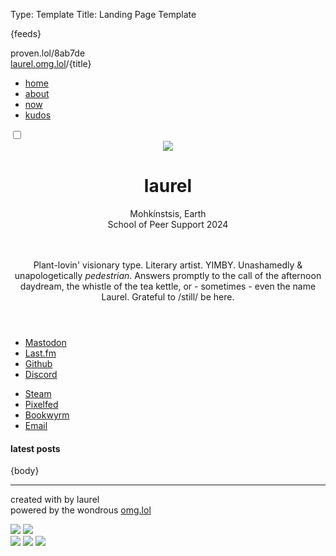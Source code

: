 Type: Template
Title: Landing Page Template

<!DOCTYPE html>
<html lang="en">
<head>
<title>laurel{separator}omg{separator}lol</title>
<meta charset="utf-8">
<meta name="viewport" content="width=device-width, initial-scale=1">
{feeds}
<style>
@import url('https://pvinis.github.io/iosevka-webfont/3.4.1/iosevka.css');
@import url('https://static.omg.lol/type/fontawesome-free/css/all.css');
@import url('https://static.omg.lol/type/font-md-io.css');
@import url('https://fonts.googleapis.com/css2?family=Lily+Script+One&display=swap');
    
:root {
    --text: #313244;
    --link: #B4BEFE;
    --link-u: #B4BEFE;
    --link-hov:  #74C7EC;
    --background: #D9E0EE;
    --background-alt: #181825;
    --base: #313244;
    --foreground: #D9E0EE;
    --accent: #B4BEFE;
    --accent2: #94E2D5;
    --accent3: #F5C2E7;
    --surface:  #313244;
    --faint: #707880;
    --transparent: #00000000;
    --label: #89DCEB;
    --gradient: linear-gradient(60deg, var(--blue), var(--sky), var(--teal));

    --rosewater: #F5E0DC;
    --flamingo: #F2CDCD;
    --pink: #F5C2E7;
    --mauve: #CBA6F7;
    --red: #F38BA8;
    --maroon: #EBA0AC;
    --peach: #FAB387;
    --yellow: #F9E2AF;
    --green: #A6E3A1;
    --teal: #94E2D5;
    --sky: #89DCEB;
    --sapphire: #74C7EC;
    --blue: #89B4FA;
    --lavender: #B4BEFE;
}

.dark-mode {
    --link: #B4BEFE;
    --link-u: #B4BEFE33;
    --link-hov: #74C7EC66;
    --base: #1e1e2e;
    --background: #24273a;
    --accent: #B4BEFE33;
    --accent2: #94E2D533;
    --accent3: #F5C2E733;
    --background-alt: #181825;
    --surface:  #313244;
    --foreground: #D9E0EE;
    --text: #CDD6F4;
    --subtext1: #BAC2DE;
    --faint: #707880;
    --transparent: #00000000;
    --label: #F9E2AF;
    --gradient: linear-gradient(60deg, var(--yellow), var(--pink), var(--peach));

    --rosewater: #F5E0DC;
    --flamingo: #F2CDCD;
    --pink: #F5C2E7;
    --mauve: #CBA6F7;
    --red: #F38BA8;
    --maroon: #EBA0AC;
    --peach: #FAB387;
    --yellow: #F9E2AF;
    --green: #A6E3A1;
    --teal: #94E2D5;
    --sky: #89DCEB;
    --sapphire: #74C7EC;
    --blue: #89B4FA;
    --lavender: #B4BEFE;
}

* {
	box-sizing: border-box;
    margin: 0;
}

body {
	font-size: 1.2em;
	color: var(--text);
	background: var(--background);
    font-family: 'Iosevka Web', monospace;
}

p, li {
    line-height: 1.5rem;
    margin-bottom: 1em;
}


/* Link Styles */
a {
    color: var(--text);
    text-decoration: underline;
    text-decoration-color: var(--link-u);
    text-decoration-thickness: 0.4rem;
    text-decoration-skip-ink: none;
    text-underline-offset: -0.20rem;
    transition: text-decoration 0.3s ease;
}

/* Hover Styles for Links */
a:hover {
    text-decoration-color: var(--link-hov);
}

.large {
    font-size: 3em;
}

.small {
    font-size: 0.8em;
}

.hide {
    display: none;
}

/* Top Bar Styles */
.top {
  position: sticky;
  top: 0;
  left: 0;
  margin: 0;
  width: 100%;
  height: 4.5rem;
  background-color: var(--base);
  z-index: 10000;
}

/* Weblog Title Styles */
.top .weblog-title-sm a {
  font-size: 1em;
  color: var(--accent);
  margin-left: 0.5rem;
  margin-top: 2rem;
  text-decoration-color: var(--transparent);
  font-family: 'Lily Script One';
}

/* Navigation Links Styles */
.top #navLinks {
  display: none;
  position: relative;
  padding-top: 2rem;
  max-width: 20%;
  background-color: var(--base);
  transition: all 0.5s ease-in-out;
}

.top #navLinks ul {
  list-style: none;
  padding: 0.5rem;
}

.top #navLinks ul li {
  margin-top: 0.5rem;
}

.top #navLinks ul li a {
  display: block;
  padding: 0.2rem;
  padding-left: 1rem;
  color: var(--link);
  text-decoration: none;
  cursor: pointer;
}

.top #navLinks ul li a:hover {
  background-color: var(--background-alt);
  transition: all 0.2s ease-in-out;
}

/* Navigation Icon Styles */
.top a.icon {
  position: absolute;
  left: 1.5rem;
  top: 2rem;
  font-size: 1.2em;
  color: var(--background);
  display: block;
  z-index: 10;
}

.top a.icon:hover,
.top a.icon:active {
  color: var(--accent);
}

/* Toggle Styles */
.toggle {
    width: 3rem;
    position: absolute;
    top: 0.8rem;
    right: 0.5rem;
}

/* Label Styles */
.label {
    width: 2rem;
    height: 1rem;
    border-radius: 30px;
    background: var(--gradient);
    position: absolute;
    cursor: pointer;
}

/* Label Before Styles */
.label:before,
.label:after {
    content: '';
    position: absolute;
    display: inline-block;
}

/* Checkbox Checked Styles */
#checkbox:checked ~ .ball {
    transform: translateX(1rem);
}

/* Checkbox Styles */
#checkbox {
    display: none;
}

/* Ball Styles */
.ball {
    width: 0.7rem;
    height: 0.7rem;
    background-color: var(--surface);
    position: absolute;
    border-radius: 50%;
    margin-top: 2px;
    margin-left: 3px;
    cursor: pointer;
    transition: all 250ms ease-in-out;
}


main {
    max-width: 30em !important;
    margin: auto;
}

.div-1 {
    padding: 1rem;
}

.connection {
    display: flex;
    flex-direction: row;
    align-items: center;
    justify-content: center;
    justify-items: center;
    gap: 5rem;
    width: 100%;
    margin: auto;
}

.list1 {
flex-grow:1;
}

.list2 {
  flex-grow: 1;
}

.connect {
    list-style: none;
}

.statuslol {
        font-size: 0.8em;
        color: var(--accent3);
        background-color: var(--transparent);
        padding: 0em !important;
        margin: 0em !important;
        display: inline !important;
        overflow-wrap: break-word !important;
    }
    .statuslol_content {
        color: var(--text) !important;
        font-size: 0.8em;
        display: inline !important;
    }
    .statuslol_content p {
        display: inline !important;
    }
    .statuslol_time {
        display: inline !important;
        padding: 0 !important;
        font-weight: 600;
    }
    .statuslol_time a::before {
        font-weight: normal;
    }
    .statuslol_time a {
        font-size: 0.8em;
        text-decoration-color: var(--link-u);
        border: 1px solid var(--accent);
        padding: 0.2rem;
    }
    .statuslol_time a:hover {
        text-decoration-color: var(--link-hov);
    }
    .statuslol_emoji_container {
        display: inline !important;
    }
    .statuslol_emoji {
        max-width: 1em;
        max-height: 1em;
    }

.recent-played {
    color: var(--text);
    font-size: 0.8em;
    width: 100%;
    padding: 0;
}
.recent-played-track {
    padding-left: -1rem;
}

.recent-played-track a {
    font-size: 0.8em;
    padding-left: 0.1rem;
    text-decoration: none;
}

/* Common Styles for Header and Main */
header,
main {
    max-width: 60em;
    margin: auto;
}

/* Header Specific Styles */
header {
    margin-top: 0;
    margin-bottom: 0;
}

/* Header Container Styles */
.head-div {
    margin-top: 2em;
    overflow: visible;
    max-height: 35em;
    margin: auto;
    background-color: var(--background);
    display: flex;
    gap: 0rem;
    padding-bottom: 2rem;
}

.weblog-title {
    font-size: 5em;
    text-shadow: 3px 1px 1px var(--base), 2px 2px 1px var(--yellow), 4px 2px 1px #f5eee6,
    3px 3px 1px var(--teal), 5px 3px 1px #f5eee600;
}

.title {
    flex-shrink: 2;
    margin-top: 2rem;
    margin-right: 2rem;
}

#location, #education {
    display: inline;
    padding: 0.5rem;
    background-color: var(--background);
}

.dark-mode #location, .dark-mode #education {
    background-color: var(--transparent);
}

/* Image Styles */
.head-img,
.dark-mode .head-img {
    opacity: 1;
    margin-left: 1rem;
    max-width: 80%;
}

/* Hover Styles for Image */
.head-img:hover,
.dark-mode .head-img:hover {
    opacity: 1;
}

.status, .last-fm {
    margin: 1rem;
    border: 1px dotted #444;
    padding: 1rem;
}
/* Footer Styles */
footer {
    background: var(--base);
    color: var(--foreground);
    margin-top: 1rem;
    padding: 1em;
    font-size: 90%;
    text-align: center;
    border-top: 1px solid var(--accent);
}

/* Footer Link Styles */
footer a {
    color: var(--link);
    font-weight: 700;
    text-decoration: none;
    transition: color 0.3s ease; /* Consolidated transition properties */
}

footer a:hover {
    color: var(--sky);
}

/* Button Container Styles */
footer .btns {
    margin: 0.5rem auto; /* Consolidated margin properties */
    max-width: 80%;
}


@media only screen and (max-width: 600px) {
    body {
        font-size: 1em;
    }
    .content {
        text-align: left;
        margin-left: 0.5rem;
        margin-right: 0.5rem;
        text-justify: newspaper;
        hyphens: manual;
        hyphenate-character: '-';
    }
    .head-div {
        flex-direction: column;
        justify-content: center;
        margin-bottom: 0;
        padding-bottom: 2rem;
        padding-left: 0.5rem;
        padding-right: 0.5rem;
        max-height: fit-content;
    }
    #location, #education {
        display: block;
    }
    .head-img, .dark-mode .head-img {
        max-width: 15em;
        flex-shrink: 1;
        height: auto;
        margin: auto;
    }
    .connection {
      flex-direction: row;
      gap: 0rem;
      padding: 0rem;
      width: 100%;
      margin: 0, auto;
      font-size: 0.9rem;
    }
    .title {
        margin-top: -10em;
        margin-left: 1rem;
        margin-bottom: 1rem;
        text-align: center;
    }
    .title-bar {
        display: none;
    }
    .weblog-title {
        text-align: center;
        margin-left: 0em;
    }
    .top {
        max-height: 2rem;
    }
    .top a.icon {
        top: 0.2rem;
        left: 1rem;
    }
    .top #navLinks {
        padding-top: 2rem;
        max-width: 100%;
    }
    .toggle {
        top: 0.5rem;
    }
}



.home-post {
    display: flex;
    background-color: var(--background-alt);
    border-left: 4px solid {color};
    align-items: stretch;
    gap: 0;
    padding: 1rem;
    margin: 1rem;
}

.home-post > div {
    padding: 0.1rem;
}

.home-post-header {
    padding: 0.5rem;
    flex-grow: 1;
}

.home-post-image img {
    flex-shrink: 1;
    padding: 0em;
    align-self: flex-start;
    max-width: 15em;
}

.home-post-title {
    padding: 1rem;
    color: {color};
    text-align: left;
}

.home-post-info {
    font-size: 0.8em;
    margin-top: 1rem;
    margin-bottom: 0.5rem;
    text-align: right;
}

.home-post-type {
    display: block;
    margin-bottom: 1rem;
    font-size: 0.8rem;
    color: {color};
    border-radius: 10px;
    max-width: fit-content;
    padding: .2rem;
}

@media only screen and (max-width: 480px) {
    /* For mobile phones: */
    .home-post {
        flex-direction: column;
        align-items: normal;
    }
    .home-post-title {
        padding: 0;
    }
    .home-post-image {
        padding: 0.5rem;
        margin: auto;
    }
    .home-post-image img {
        max-width: 100%;
        margin: auto;
    }
}
</style>

<head>
<span class="hide">proven.lol/8ab7de</span>

<div class="top">
    <div class="title-bar">
      <span class="weblog-title-sm"><a href="/">laurel.omg.lol</a>/{title}</span>
    </div>  
      <div class="dropdown">
            <a href="javascript:void(0);" class="icon" onclick="dropDown()">
                <i class="fa fa-bars"></i>
              </a>
              <div class="dropdown">
            <div id="navLinks">
                <ul>
                <li><a href="/">home</a></li> 
                <li><a href="/about">about</a></li>
                <li><a href="/noww">now</a></li>
                <li><a href="/kudos">kudos</a></li>
            </ul>
            </div>
            </div>
          </div> 
          <div class="toggle">
            <div class="darkmode">
              <input type="checkbox" class="checkbox" id="checkbox">
              <label for="checkbox" class="label"></label>
                <div class="ball"></div>
              </label>
            </div>
          </div>

</div>
</head>

<body>
<header>
    <div class="head-div">
        <div class="head-img">
    <img class="head-img" src="https://2ell.b-cdn.net/2ell2dark.png">
</div>
<div class="title">
	<h1 class="weblog-title">laurel</h1>  
    <div id="location" class="small"><i class="fa-solid fa-location-dot"></i> Mohkínstsis, Earth</div>
    <div id="education" class="small"><i class="fa-solid fa-graduation-cap"></i>
        School of Peer Support 2024</div>
    <br><br>
        <p class="small"><i class="fa-solid fa-seedling"></i> Plant-lovin' visionary type. Literary artist. YIMBY.  Unashamedly & unapologetically <i>pedestrian</i>. Answers promptly to the call of the afternoon daydream, the whistle of the tea kettle, or - sometimes - even the name Laurel. Grateful to /still/ be here. <i class="fa-regular fa-face-smile-beam"></i></p>
    </div>
</div>
</header>
<main>
    <div class="connection">
        <div class="list1">
              <ul class="connect">
                <li>
                  <i class="fa-brands fa-mastodon"></i> <a rel="me" href="https://social.lol/@laurel">Mastodon</a>
                </li>
                <li>
                  <i class="fa-brands fa-lastfm"></i> <a rel="me" href="https://www.last.fm/user/laurel___">Last.fm</a>
                </li>
                <li>
                  <i class="fa-brands fa-github-alt"></i> <a href="https://github.com/2ell">Github</a>
                </li>
                <li>
                  <i class="fa-brands fa-discord"></i> <a rel="me" href="https://discordapp.com/users/susurrance">Discord</a>
                </li>
                </ul>
              </div>
                <div class="list2"><ul class="connect">
                <li>
                  <i class="fa-brands fa-steam"></i> <a rel="me" href="https://steamcommunity.com/id/2tongued/">Steam</a>
                </li>
                <li>
                  <i class="fa-solid fa-camera"></i> <a rel="me" href="https://pixey.org/i/portfolio/laurel">Pixelfed</a>
                </li>
                <li>
                  <i class="fa-solid fa-book"></i> <a href="https://bookrastinating.com/user/laurel"> Bookwyrm</a>
                </li>
                <li>
                  <i class="fa-solid fa-envelope"></i> <a rel="me" href="mailto:laurel@omg.lol">Email</a>
                </li>
              </ul></div>
            </div>
    <div class="status">
        <script src="https://status.lol/laurel.js?time&link"></script>
    </div>    
        <div class="last-fm">
            <script src="https://recentfm.rknight.me/now.js?u=laurel___"></script>
            </div>

<div class="div-1">
<h4 style="font-family: var(--heading);">latest posts</h4>
{body}
<hr>
</div>
</main>


<footer>
    <p>created with <i class="fas fa-heart" style="color: var(--pink);""></i> by laurel
        <br>
    <i class="fas fas fa-bolt" style="color: var(--yellow);"></i> powered by the wondrous <a href="https://omg.lol">omg.lol</a> <i class="fas fas fa-bolt" style="color: var(--yellow);"></i></p>
<div class="btns">
    <a href="https://ko-fi.com/s/4662b19f61"><img src="https://2ell.b-cdn.net/MadeByAHuman_08.png"></a> <a href="https://ko-fi.com/s/4662b19f61"><img src="https://2ell.b-cdn.net/NeverByAi_04.png"></a><br>
<img src="https://2ell.b-cdn.net/interoperability-pledge-an.gif"> <a href="https://archlinux.org/"><img src="https://2ell.b-cdn.net/arch-btn1.png"></a> <img src="https://2ell.b-cdn.net/furby.gif">
</div>
</footer>



<script>
function dropDown() {
    var x = document.getElementById("navLinks");
    if (x.style.display === "block") {
      x.style.display = "none";
    } else {
      x.style.display = "block";
    }
  } 

const checkbox =document.getElementById('checkbox')

checkbox.addEventListener('click',checkMode)

                      function checkMode() {
                            if (localStorage.getItem('isDarkMode')=='true'){
                                localStorage.setItem('isDarkMode', false)} 
                                else 
                                {localStorage.setItem('isDarkMode', true)}
                                toggle();
                        };

                        function toggle(){
                            if (localStorage.getItem('isDarkMode')=='true'){
                            
                                document.body.classList.add('dark-mode');
                        }
                        if (localStorage.getItem('isDarkMode') === 'false'){
                                
                            document.body.classList.remove('dark-mode');
                            };
                        }
                        toggle()
</script>
</body>
</html>